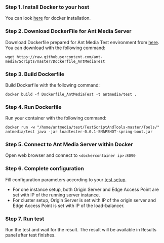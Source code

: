 ### Step 1. Install Docker to your host
You can look [here](https://docs.docker.com/install/) for docker installation.

### Step 2. Download DockerFile for Ant Media Server
Download Dockerfile prepared for Ant Media Test environment from [here](https://github.com/ant-media/Scripts/blob/master/Dockerfile_AntMediaTest). You can download with the following command:

`wget https://raw.githubusercontent.com/ant-media/Scripts/master/Dockerfile_AntMediaTest`

### Step 3. Build Dockerfile
Build Dockerfile with the following command:

`docker build -f Dockerfile_AntMediaTest -t antmedia/test .`

### Step 4. Run Dockerfile
Run your container with the following command:

`docker run -w "/home/antmedia/test/TestScriptAndTools-master/Tools/"  antmedia/test java -jar loadtester-0.0.1-SNAPSHOT-spring-boot.jar`

### Step 5. Connect to Ant Media Server within Docker
Open web browser and connect to `<dockercontainer ip>:8090`

### Step 6. Complete configuration
Fill configuration parameters according to your [test setup](https://github.com/ant-media/Ant-Media-Server/wiki/Test-Environment). 
 - For one instance setup, both Origin Server and Edge Access Point are set with IP of the running server instance. 
 - For cluster setup, Origin Server is set with IP of the origin server and Edge Access Point is set with IP of the load-balancer.
 
### Step 7. Run test
Run the test and wait for the result. The result will be available in Results panel after test finishes.
